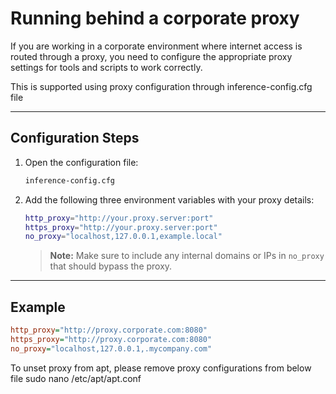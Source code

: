 # Running behind a corporate proxy

If you are working in a corporate environment where internet access is routed through a proxy, you need to configure the appropriate proxy settings for tools and scripts to work correctly.

This is supported using proxy configuration through inference-config.cfg file

---

## Configuration Steps

1. Open the configuration file:

   ```bash
   inference-config.cfg
   ```

2. Add the following three environment variables with your proxy details:

   ```bash
   http_proxy="http://your.proxy.server:port"
   https_proxy="http://your.proxy.server:port"
   no_proxy="localhost,127.0.0.1,example.local"
   ```

   > **Note:** Make sure to include any internal domains or IPs in `no_proxy` that should bypass the proxy.

---

## Example

```ini
http_proxy="http://proxy.corporate.com:8080"
https_proxy="http://proxy.corporate.com:8080"
no_proxy="localhost,127.0.0.1,.mycompany.com"
```

To unset proxy from apt, please remove proxy configurations from below file
sudo nano  /etc/apt/apt.conf
